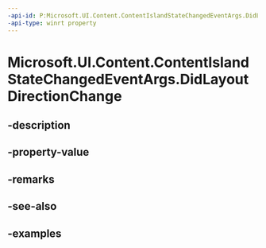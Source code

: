 ```yaml
---
-api-id: P:Microsoft.UI.Content.ContentIslandStateChangedEventArgs.DidLayoutDirectionChange
-api-type: winrt property
---
```


# Microsoft.UI.Content.ContentIslandStateChangedEventArgs.DidLayoutDirectionChange

<!--
public bool DidLayoutDirectionChange { get; }
-->


## -description

## -property-value

## -remarks

## -see-also

## -examples


